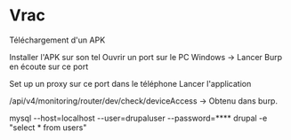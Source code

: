# Vrac

Téléchargement d'un APK

Installer l'APK sur son tel Ouvrir un port sur le PC Windows -> Lancer Burp en écoute sur ce port

Set up un proxy sur ce port dans le téléphone Lancer l'application

/api/v4/monitoring/router/dev/check/deviceAccess -> Obtenu dans burp.





mysql --host=localhost --user=drupaluser --password=\*\*\*\* drupal -e "select \* from users"







